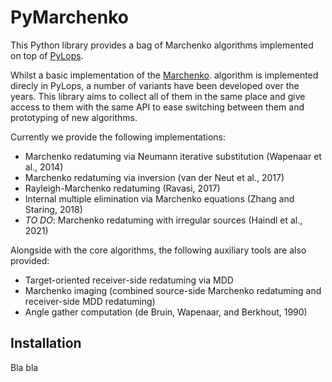 # PyMarchenko

This Python library provides a bag of Marchenko algorithms implemented on top of [PyLops](https://pylops.readthedocs.io).

Whilst a basic implementation of the [Marchenko](https://pylops.readthedocs.io/en/latest/api/generated/pylops.waveeqprocessing.Marchenko.html#pylops.waveeqprocessing.Marchenko).
algorithm is implemented direcly in PyLops, a number of variants have been developed over the years. This library aims to collect
all of them in the same place and give access to them with the same API to ease switching between them and prototyping of new
algorithms.

Currently we provide the following implementations:

- Marchenko redatuming via Neumann iterative substitution (Wapenaar et al., 2014)
- Marchenko redatuming via inversion (van der Neut et al., 2017)
- Rayleigh-Marchenko redatuming (Ravasi, 2017)
- Internal multiple elimination via Marchenko equations (Zhang and Staring, 2018)
- *TO DO*: Marchenko redatuming with irregular sources (Haindl et al., 2021)

Alongside with the core algorithms, the following auxiliary tools are also provided:

- Target-oriented receiver-side redatuming via MDD
- Marchenko imaging (combined source-side Marchenko redatuming and receiver-side MDD redatuming)
- Angle gather computation (de Bruin, Wapenaar, and Berkhout, 1990)


## Installation
Bla bla